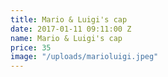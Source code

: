 ```yaml
---
title: Mario & Luigi's cap
date: 2017-01-11 09:11:00 Z
name: Mario & Luigi's cap
price: 35
image: "/uploads/marioluigi.jpeg"
---
```


